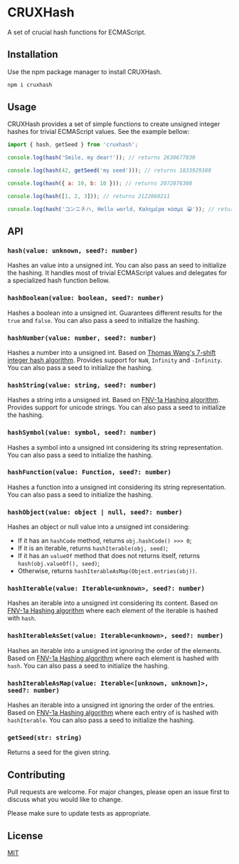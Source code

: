 # CRUXHash

A set of crucial hash functions for ECMAScript.

## Installation

Use the npm package manager to install CRUXHash.

```bash
npm i cruxhash
```

## Usage

CRUXHash provides a set of simple functions to create unsigned integer hashes
for trivial ECMAScript values. See the example bellow:

```js
import { hash, getSeed } from 'cruxhash';

console.log(hash('Smile, my dear!')); // returns 2630677830

console.log(hash(42, getSeed('my seed'))); // returns 1833929388

console.log(hash({ a: 10, b: 10 })); // returns 2072876308

console.log(hash([1, 2, 3])); // returns 2122060211

console.log(hash('コンニチハ, Hello world, Καλημέρα κόσμε 😀')); // returns 1672729357
```

## API

### `hash(value: unknown, seed?: number)`

Hashes an value into a unsigned int. You can also pass an seed to initialize the
hashing. It handles most of trivial ECMAScript values and delegates for a
specialized hash function bellow.

### `hashBoolean(value: boolean, seed?: number)`

Hashes a boolean into a unsigned int. Guarantees different results for the
`true` and `false`. You can also pass a seed to initialize the hashing.

### `hashNumber(value: number, seed?: number)`

Hashes a number into a unsigned int. Based on
[Thomas Wang's 7-shift integer hash algorithm](http://burtleburtle.net/bob/hash/integer.html).
Provides support for `NaN`, `Infinity` and `-Infinity`. You can also pass a seed
to initialize the hashing.

### `hashString(value: string, seed?: number)`

Hashes a string into a unsigned int. Based on
[FNV-1a Hashing algorithm](http://www.isthe.com/chongo/tech/comp/fnv/index.html).
Provides support for unicode strings. You can also pass a seed to initialize the
hashing.

### `hashSymbol(value: symbol, seed?: number)`

Hashes a symbol into a unsigned int considering its string representation. You
can also pass a seed to initialize the hashing.

### `hashFunction(value: Function, seed?: number)`

Hashes a function into a unsigned int considering its string representation. You
can also pass a seed to initialize the hashing.

### `hashObject(value: object | null, seed?: number)`

Hashes an object or null value into a unsigned int considering:

- If it has an `hashCode` method, returns `obj.hashCode() >>> 0`;
- If it is an iterable, returns `hashIterable(obj, seed)`;
- If it has an `valueOf` method that does not returns itself, returns
  `hash(obj.valueOf(), seed)`;
- Otherwise, returns `hashIterableAsMap(Object.entries(obj))`.

### `hashIterable(value: Iterable<unknown>, seed?: number)`

Hashes an iterable into a unsigned int considering its content. Based on
[FNV-1a Hashing algorithm](http://www.isthe.com/chongo/tech/comp/fnv/index.html)
where each element of the iterable is hashed with `hash`.

### `hashIterableAsSet(value: Iterable<unknown>, seed?: number)`

Hashes an iterable into a unsigned int ignoring the order of the elements. Based
on
[FNV-1a Hashing algorithm](http://www.isthe.com/chongo/tech/comp/fnv/index.html)
where each element is hashed with `hash`. You can also pass a seed to initialize
the hashing.

### `hashIterableAsMap(value: Iterable<[unknown, unknown]>, seed?: number)`

Hashes an iterable into a unsigned int ignoring the order of the entries. Based
on
[FNV-1a Hashing algorithm](http://www.isthe.com/chongo/tech/comp/fnv/index.html)
where each entry of is hashed with `hashIterable`. You can also pass a seed to
initialize the hashing.

### `getSeed(str: string)`

Returns a seed for the given string.

## Contributing

Pull requests are welcome. For major changes, please open an issue first to discuss what you would like to change.

Please make sure to update tests as appropriate.

## License

[MIT](https://maxroecker.mit-license.org/)

